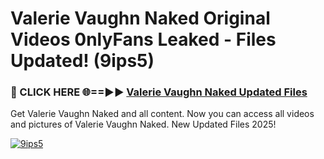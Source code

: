 # Valerie Vaughn Naked Original Videos 0nlyFans Leaked - Files Updated! (9ips5)

<h3>🔴 CLICK HERE 🌐==►► <a href="https://tinyurl.com/yckcrads" rel="nofollow">Valerie Vaughn Naked Updated Files</a></h3>

Get Valerie Vaughn Naked and all content. Now you can access all videos and pictures of Valerie Vaughn Naked. New Updated Files 2025!

[![9ips5](https://i.imgur.com/hpKpOFt.gif)](https://tinyurl.com/yckcrads)
